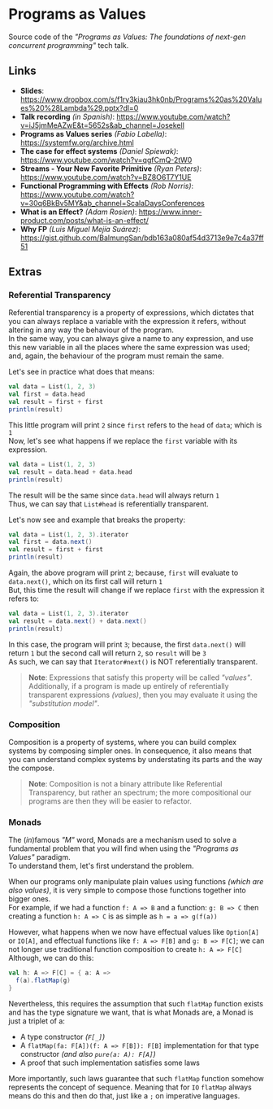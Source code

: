 # Programs as Values

Source code of the _"Programs as Values: The foundations of next-gen concurrent programming"_ tech talk.

## Links

+ **Slides**: https://www.dropbox.com/s/f1ry3kiau3hk0nb/Programs%20as%20Values%20%28Lambda%29.pptx?dl=0
+ **Talk recording** _(in Spanish)_: https://www.youtube.com/watch?v=iJ5jmMeAZwE&t=5652s&ab_channel=Josekell
+ **Programs as Values series** _(Fabio Labella)_: https://systemfw.org/archive.html
+ **The case for effect systems** _(Daniel Spiewak)_: https://www.youtube.com/watch?v=qgfCmQ-2tW0
+ **Streams - Your New Favorite Primitive** _(Ryan Peters)_: https://www.youtube.com/watch?v=BZ8O6T7Y1UE
+ **Functional Programming with Effects** _(Rob Norris)_: https://www.youtube.com/watch?v=30q6BkBv5MY&ab_channel=ScalaDaysConferences
+ **What is an Effect?** _(Adam Rosien)_: https://www.inner-product.com/posts/what-is-an-effect/
+ **Why FP** _(Luis Miguel Mejía Suárez)_: https://gist.github.com/BalmungSan/bdb163a080af54d3713e9e7c4a37ff51

## Extras

### Referential Transparency

Referential transparency is a property of expressions,
which dictates that you can always replace a variable with the expression it refers,
without altering in any way the behaviour of the program.<br>
In the same way, you can always give a name to any expression,
and use this new variable in all the places where the same expression was used;
and, again, the behaviour of the program must remain the same.

Let's see in practice what does that means:

```scala
val data = List(1, 2, 3)
val first = data.head
val result = first + first
println(result)
```

This little program will print `2` since `first` refers to the `head` of `data`; which is `1`<br>
Now, let's see what happens if we replace the `first` variable with its expression.

```scala
val data = List(1, 2, 3)
val result = data.head + data.head
println(result)
```

The result will be the same since `data.head` will always return `1`<br>
Thus, we can say that `List#head` is referentially transparent.

Let's now see and example that breaks the property:

```scala
val data = List(1, 2, 3).iterator
val first = data.next()
val result = first + first
println(result)
```

Again, the above program will print `2`;
because, `first` will evaluate to `data.next()`, which on its first call will return `1`<br>
But, this time the result will change if we replace `first` with the expression it refers to:

```scala
val data = List(1, 2, 3).iterator
val result = data.next() + data.next()
println(result)
```

In this case, the program will print `3`;
because, the first `data.next()` will return `1` but the second call will return `2`, so `result` will be `3`<br>
As such, we can say that `Iterator#next()` is NOT referentially transparent.

> **Note**: Expressions that satisfy this property will be called _"values"_.<br>
> Additionally, if a program is made up entirely of referentially transparent expressions _(values)_,
> then you may evaluate it using the _"substitution model"_.

### Composition

Composition is a property of systems,
where you can build complex systems by composing simpler ones.
In consequence, it also means that you can understand complex systems
by understating its parts and the way the compose.

> **Note**: Composition is not a binary attribute like Referential Transparency, but rather an spectrum;
> the more compositional our programs are then they will be easier to refactor.

### Monads

The (_in_)famous _"M"_ word,
Monads are a mechanism used to solve a fundamental problem that you will find
when using the _"Programs as Values"_ paradigm.<br>
To understand them, let's first understand the problem.

When our programs only manipulate plain values using functions _(which are also values)_,
it is very simple to compose those functions together into bigger ones.<br>
For example, if we had a function `f: A => B` and a function: `g: B => C`
then creating a function `h: A => C` is as simple as `h = a => g(f(a))`

However, what happens when we now have effectual values like `Option[A]` or `IO[A]`,
and effectual functions like `f: A => F[B]` and `g: B => F[C]`;
we can not longer use traditional function composition to create `h: A => F[C]`<br>
Although, we can do this:

```scala
val h: A => F[C] = { a: A =>
  f(a).flatMap(g)
}
```

Nevertheless, this requires the assumption that such `flatMap` function exists and has the type signature we want,
that is what Monads are, a Monad is just a triplet of a:
+ A type constructor _(`F[_]`)_
+ A `flatMap(fa: F[A])(f: A => F[B]): F[B]` implementation for that type constructor _(and also `pure(a: A): F[A]`)_
+ A proof that such implementation satisfies some laws

More importantly, such laws guarantee that such `flatMap` function somehow represents the concept of sequence.
Meaning that for `IO` `flatMap` always means do this and then do that, just like a `;` on imperative languages.

